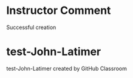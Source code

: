 # Instructor Comment
Successful creation

# test-John-Latimer
test-John-Latimer created by GitHub Classroom
